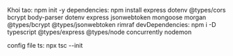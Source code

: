 Khoi tao: npm init -y
dependencies:
npm install express dotenv @types/cors bcrypt body-parser dotenv express jsonwebtoken mongoose morgan  @types/bcrypt @types/jsonwebtoken rimraf
devDependencies:
npm i -D typescript @types/express @types/node concurrently nodemon

config file ts: npx tsc --init
